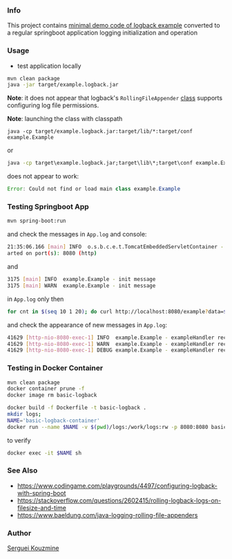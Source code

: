 ### Info

This project contains [minimal demo code of logback example](http://logback.qos.ch/manual/appenders.html) converted to a regular springboot application logging initialization and operation

### Usage

* test application locally
```sh
mvn clean package
java -jar target/example.logback.jar
```

__Note__: it does not appear that logback's `RollingFileAppender` [class](https://github.com/qos-ch/logback/blob/master/logback-core/src/main/java/ch/qos/logback/core/rolling/RollingFileAppender.java)
supports configuring log file permissions.

__Note__: launching the class with classpath
```
java -cp target/example.logback.jar:target/lib/*:target/conf example.Example
```
or
```cmd
java -cp target\example.logback.jar;target\lib\*;target\conf example.Example
```
does not appear to work:
```java
Error: Could not find or load main class example.Example
```

### Testing Springboot App
```sh
mvn spring-boot:run
```
and check the messages in `App.log` and console:
```sh
21:35:06.166 [main] INFO  o.s.b.c.e.t.TomcatEmbeddedServletContainer - Tomcat st
arted on port(s): 8080 (http)
```
and
```sh
3175 [main] INFO  example.Example - init message
3175 [main] WARN  example.Example - init message
```
in `App.log` only
then
```sh
for cnt in $(seq 10 1 20); do curl http://localhost:8080/example?data=$cnt; done
```
and check the appearance of new messages in `App.log`:
```sh
41629 [http-nio-8080-exec-1] INFO  example.Example - exampleHandler received: 18
41629 [http-nio-8080-exec-1] WARN  example.Example - exampleHandler received: 19
41629 [http-nio-8080-exec-1] DEBUG example.Example - exampleHandler received: 20
```

### Testing in Docker Container
```sh
mvn clean package
docker container prune -f
docker image rm basic-logback

docker build -f Dockerfile -t basic-logback .
mkdir logs;
NAME='basic-logback-container'
docker run --name $NAME -v $(pwd)/logs:/work/logs:rw -p 8080:8080 basic-logback
```
to verify
```sh
docker exec -it $NAME sh
```
### See Also

 * https://www.codingame.com/playgrounds/4497/configuring-logback-with-spring-boot
 * https://stackoverflow.com/questions/2602415/rolling-logback-logs-on-filesize-and-time
 * https://www.baeldung.com/java-logging-rolling-file-appenders

### Author

[Serguei Kouzmine](kouzmine_serguei@yahoo.com)

